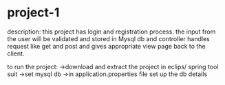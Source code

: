 # project-1
description: this project has login and registration process. the input from the user will be validated and stored in Mysql db and controller handles request like get and post and gives appropriate view page back to the client.

to run the project: 
->download and extract the project in eclips/ spring tool suit 
->set mysql db 
->in application.properties file set up the db details

